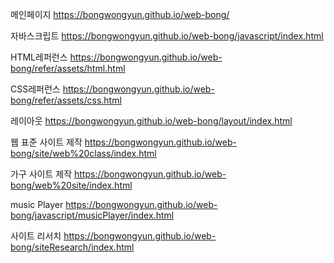 메인페이지
https://bongwongyun.github.io/web-bong/

자바스크립트
https://bongwongyun.github.io/web-bong/javascript/index.html

HTML레퍼런스
https://bongwongyun.github.io/web-bong/refer/assets/html.html

CSS레퍼런스
https://bongwongyun.github.io/web-bong/refer/assets/css.html

레이아웃
https://bongwongyun.github.io/web-bong/layout/index.html

웹 표준 사이트 제작
https://bongwongyun.github.io/web-bong/site/web%20class/index.html

가구 사이트 제작
https://bongwongyun.github.io/web-bong/web%20site/index.html

music Player
https://bongwongyun.github.io/web-bong/javascript/musicPlayer/index.html

사이트 리서치
https://bongwongyun.github.io/web-bong/siteResearch/index.html